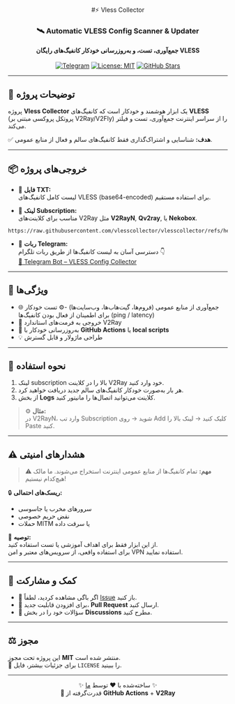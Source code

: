 <div align="center">

#⚡️ Vless Collector

### 🛰️ **Automatic VLESS Config Scanner & Updater**
#### جمع‌آوری، تست، و به‌روزرسانی خودکار کانفیگ‌های رایگان VLESS

[![Telegram](https://img.shields.io/badge/Telegram%20Bot-Join%20Now-blue?logo=telegram&style=for-the-badge)](https://t.me/vlessconfigcollectorbot)
[![License: MIT](https://img.shields.io/badge/License-MIT-green.svg?style=for-the-badge)](LICENSE)
[![GitHub Stars](https://img.shields.io/github/stars/vlesscollector/vlesscollector?style=for-the-badge)](https://github.com/vlesscollector/vlesscollector/stargazers)

</div>

---

## 📖 توضیحات پروژه

پروژه **Vless Collector** یک ابزار هوشمند و خودکار است که کانفیگ‌های **VLESS**  
(پروتکل پروکسی مبتنی بر V2Ray/V2Fly) را از سراسر اینترنت جمع‌آوری، تست و فیلتر می‌کند.  

✅ **هدف:** شناسایی و اشتراک‌گذاری فقط کانفیگ‌های سالم و فعال از منابع عمومی.

---

## 📦 خروجی‌های پروژه

- 🧾 **فایل TXT:**  
  لیست کامل کانفیگ‌های VLESS (base64-encoded) برای استفاده مستقیم.

- 🔗 **لینک Subscription:**  
  مناسب برای کلاینت‌های V2Ray مثل **V2RayN**, **Qv2ray**, یا **Nekobox**.  

```
https://raw.githubusercontent.com/vlesscollector/vlesscollector/refs/heads/main/vless_configs.txt
```

- 🤖 **ربات Telegram:**  
دسترسی آسان به لیست کانفیگ‌ها از طریق ربات تلگرام 👇  
[🔹 Telegram Bot – VLESS Config Collector](https://t.me/vlessconfigcollectorbot)

---

## 🧠 ویژگی‌ها

- 🌐 جمع‌آوری از منابع عمومی (فروم‌ها، گیت‌هاب‌ها، وب‌سایت‌ها)
-⚙️ تست خودکار برای اطمینان از فعال بودن کانفیگ‌ها (ping / latency)
- 🧩 خروجی به فرمت‌های استاندارد V2Ray
- 🔁 به‌روزرسانی خودکار با **GitHub Actions** یا **local scripts**
- 💡 طراحی ماژولار و قابل گسترش

---

## 🚀 نحوه استفاده

1. لینک subscription بالا را در کلاینت V2Ray خود وارد کنید.  
2. هر بار به‌صورت خودکار کانفیگ‌های سالم جدید دریافت خواهید کرد.  
3. از بخش **Logs** کلاینت می‌توانید اتصال‌ها را مانیتور کنید.

> ⚙️ **مثال:**  
> در V2RayN، وارد تب Subscription شوید → روی Add کلیک کنید → لینک بالا را Paste کنید.

---

## ⚠️ هشدارهای امنیتی

> ⚠️ **مهم:** تمام کانفیگ‌ها از منابع عمومی اینترنت استخراج می‌شوند. ما مالک هیچ‌کدام نیستیم!

🔒 **ریسک‌های احتمالی:**
- سرورهای مخرب یا جاسوسی  
- نقض حریم خصوصی  
- حملات MITM یا سرقت داده  

🚫 **توصیه:**  
از این ابزار فقط برای اهداف آموزشی یا تست استفاده کنید.  
برای استفاده واقعی، از سرویس‌های معتبر و امن VPN استفاده نمایید.

---

## 🤝 کمک و مشارکت

- 🐞 اگر باگی مشاهده کردید، لطفاً [Issue](https://github.com/vlesscollector/vlesscollector/issues) باز کنید.  
- 🧩 برای افزودن قابلیت جدید، **Pull Request** ارسال کنید.  
- 💬 سؤالات خود را در بخش **Discussions** مطرح کنید.

---

## ⚖️ مجوز

این پروژه تحت مجوز **MIT** منتشر شده است.  
📄 برای جزئیات بیشتر، فایل `LICENSE` را ببینید.

---

<div align="center">

✨ ساخته‌شده با ❤️ توسط [ما](https://github.com/vlesscollector) ✨  
📡 قدرت‌گرفته از **GitHub Actions** + **V2Ray**

</div>
